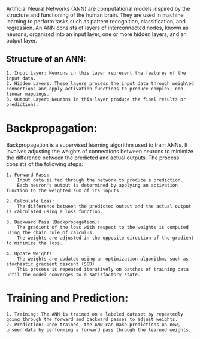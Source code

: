 Artificial Neural Networks (ANN) are computational models inspired by the structure and functioning of the human brain. They are used in machine learning to perform tasks such as pattern recognition, classification, and regression. An ANN consists of layers of interconnected nodes, known as neurons, organized into an input layer, one or more hidden layers,
and an output layer.

## Structure of an ANN:
    1. Input Layer: Neurons in this layer represent the features of the input data.
    2. Hidden Layers: These layers process the input data through weighted connections and apply activation functions to produce complex, non-linear mappings.
    3. Output Layer: Neurons in this layer produce the final results or predictions.

# Backpropagation:
Backpropagation is a supervised learning algorithm used to train ANNs. It involves adjusting the weights of connections between neurons to minimize the difference between the predicted and actual outputs.
The process consists of the following steps:
    
    1. Forward Pass:
        Input data is fed through the network to produce a prediction.
        Each neuron's output is determined by applying an activation function to the weighted sum of its inputs.

    2. Calculate Loss:
        The difference between the predicted output and the actual output is calculated using a loss function.

    3. Backward Pass (Backpropagation):
        The gradient of the loss with respect to the weights is computed using the chain rule of calculus.
        The weights are adjusted in the opposite direction of the gradient to minimize the loss.

    4. Update Weights:
        The weights are updated using an optimization algorithm, such as stochastic gradient descent (SGD).
        This process is repeated iteratively on batches of training data until the model converges to a satisfactory state.
        
# Training and Prediction:
    1. Training: The ANN is trained on a labeled dataset by repeatedly going through the forward and backward passes to adjust weights.
    2. Prediction: Once trained, the ANN can make predictions on new, unseen data by performing a forward pass through the learned weights.

